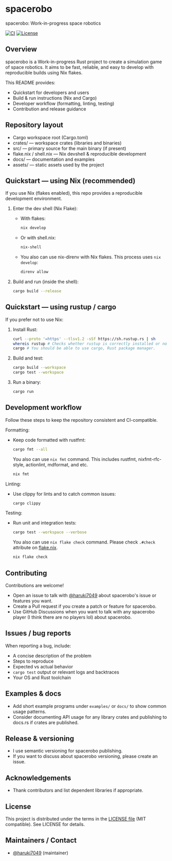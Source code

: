 # spacerobo

spacerobo: Work-in-progress space robotics

[![CI](https://img.shields.io/github/actions/workflow/status/haruki7049/spacerobo/nix-checker.yml?branch=main)](https://github.com/haruki7049/spacerobo/actions)
[![License](https://img.shields.io/badge/license-MIT-blue.svg)](./LICENSE)

## Overview

spacerobo is a Work-in-progress Rust project to create a simulation game of space robotics. It aims to be fast, reliable, and easy to develop with reproducible builds using Nix flakes.

This README provides:

- Quickstart for developers and users
- Build & run instructions (Nix and Cargo)
- Developer workflow (formatting, linting, testing)
- Contribution and release guidance

## Repository layout

- Cargo workspace root (Cargo.toml)
- crates/ — workspace crates (libraries and binaries)
- src/ — primary source for the main binary (if present)
- flake.nix / shell.nix — Nix devshell & reproducible development
- docs/ — documentation and examples
- assets/ — static assets used by the project

## Quickstart — using Nix (recommended)

If you use Nix (flakes enabled), this repo provides a reproducible development environment.

1. Enter the dev shell (Nix Flake):

   - With flakes:
     ```sh
     nix develop
     ```
   - Or with shell.nix:
     ```sh
     nix-shell
     ```
   - You also can use nix-direnv with Nix flakes. This process uses `nix develop`:
     ```sh
     direnv allow
     ```

1. Build and run (inside the shell):

   ```sh
   cargo build --release
   ```

## Quickstart — using rustup / cargo

If you prefer not to use Nix:

1. Install Rust:

   ```sh
   curl --proto '=https' --tlsv1.2 -sSf https://sh.rustup.rs | sh
   whereis rustup # Checks whether rustup is correctly installed or not.
   cargo # You should be able to use cargo, Rust package manager.
   ```

1. Build and test:

   ```sh
   cargo build --workspace
   cargo test --workspace
   ```

1. Run a binary:

   ```sh
   cargo run
   ```

## Development workflow

Follow these steps to keep the repository consistent and CI-compatible.

Formatting:

- Keep code formatted with rustfmt:

  ```sh
  cargo fmt --all
  ```

  You also can use `nix fmt` command. This includes rustfmt, nixfmt-rfc-style, actionlint, mdformat, and etc.

  ```sh
  nix fmt
  ```

Linting:

- Use clippy for lints and to catch common issues:
  ```sh
  cargo clippy
  ```

Testing:

- Run unit and integration tests:

  ```sh
  cargo test --workspace --verbose
  ```

  You also can use `nix flake check` command. Please check `.#check` attribute on [flake.nix](./flake.nix).

  ```sh
  nix flake check
  ```

## Contributing

Contributions are welcome!

- Open an issue to talk with [@haruki7049](https://github.com/haruki7049) about spacerobo's issue or features you want.
- Create a Pull request if you create a patch or feature for spacerobo.
- Use GitHub Discussions when you want to talk with any spacerobo player (I think there are no players lol) about spacerobo.

## Issues / bug reports

When reporting a bug, include:

- A concise description of the problem
- Steps to reproduce
- Expected vs actual behavior
- `cargo test` output or relevant logs and backtraces
- Your OS and Rust toolchain

## Examples & docs

- Add short example programs under `examples/` or `docs/` to show common usage patterns.
- Consider documenting API usage for any library crates and publishing to docs.rs if crates are published.

## Release & versioning

- I use semantic versioning for spacerobo publishing.
- If you want to discuss about spacerobo versioning, please create an issue.

## Acknowledgements

- Thank contributors and list dependent libraries if appropriate.

## License

This project is distributed under the terms in the [LICENSE file](./LICENSE) (MIT compatible). See LICENSE for details.

## Maintainers / Contact

- [@haruki7049](https://github.com/haruki7049) (maintainer)
